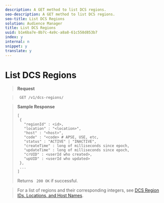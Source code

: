 ```yaml
---
description: A GET method to list DCS regions.
seo-description: A GET method to list DCS regions.
seo-title: List DCS Regions
solution: Audience Manager
title: List DCS Regions
uuid: b1e6ba7e-8b7c-4a9c-a8a8-61c558d853b7
index: y
internal: n
snippet: y
translate: y
---
```


# List DCS Regions


>**Request** 

>` GET /v1/dcs-regions/` 

>**Sample Response** 
>
>```
>[
>  { 
>    "regionId" : <id>, 
>    "location" : "<location>",
>    "host" : "<host>",
>    "code" : "<code> # APSE, USE, etc,
>    "status" : "ACTIVE" | "INACTIVE",
>    "createTime" : long of milliseconds since epoch,
>    "updateTime" : long of milliseconds since epoch,
>    "crUID" : <userId who created>,
>    "upUID" : <userId who updated>
>  },
>  ...
>]
>```
>Returns ` 200 OK` if successful. 

>For a list of regions and their corresponding integers, see [ DCS Region IDs, Locations, and Host Names](../../../c_api/dcs-intro/dcs-api-reference/dcs-regions.md#concept_01C1E017A6694D1EAF9BF65BFFA54091). 

